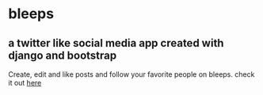 # bleeps
## a twitter like social media app created with django and bootstrap

Create, edit and like posts and follow your favorite people on bleeps. 
check it out [here](http://bleeps.herokuapp.com/)

